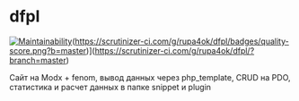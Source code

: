 # dfpl
[![Maintainability](https://api.codeclimate.com/v1/badges/85a042287aa28030d4ae/maintainability)](https://codeclimate.com/github/rupa4ok/dfpl/maintainability)(https://scrutinizer-ci.com/g/rupa4ok/dfpl/badges/quality-score.png?b=master)](https://scrutinizer-ci.com/g/rupa4ok/dfpl/?branch=master)

Сайт на Modx + fenom, вывод данных через php_template, CRUD на PDO, статистика и расчет данных в папке snippet и plugin
